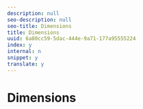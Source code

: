```yaml
---
description: null
seo-description: null
seo-title: Dimensions
title: Dimensions
uuid: 6a80cc59-5dac-444e-9a71-177a95555224
index: y
internal: n
snippet: y
translate: y
---
```


# Dimensions


